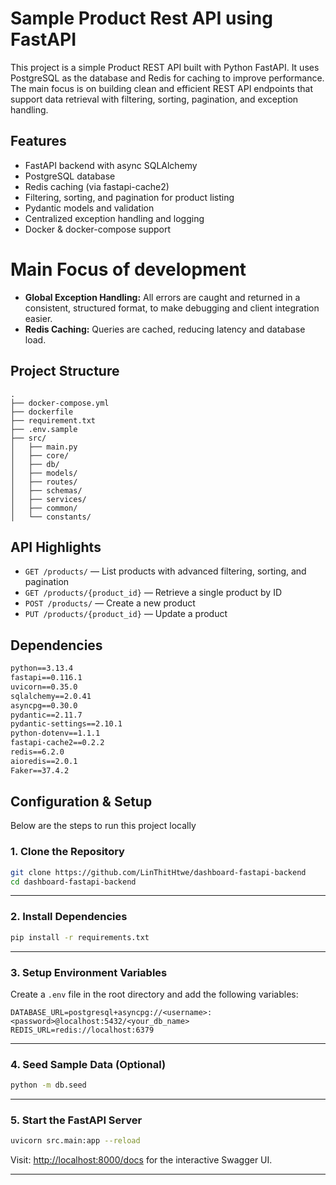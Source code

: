 # Sample Product Rest API using FastAPI

This project is a simple Product REST API built with Python FastAPI. It uses PostgreSQL as the database and Redis for caching to improve performance. The main focus is on building clean and efficient REST API endpoints that support data retrieval with filtering, sorting, pagination, and exception handling.

## Features

- FastAPI backend with async SQLAlchemy
- PostgreSQL database
- Redis caching (via fastapi-cache2)
- Filtering, sorting, and pagination for product listing
- Pydantic models and validation
- Centralized exception handling and logging
- Docker & docker-compose support

# Main Focus of development

- **Global Exception Handling:** All errors are caught and returned in a consistent, structured format, to make debugging and client integration easier.
- **Redis Caching:** Queries are cached, reducing latency and database load.

## Project Structure

```
.
├── docker-compose.yml
├── dockerfile
├── requirement.txt
├── .env.sample
├── src/
│   ├── main.py
│   ├── core/
│   ├── db/
│   ├── models/
│   ├── routes/
│   ├── schemas/
│   ├── services/
│   ├── common/
│   └── constants/
```

## API Highlights

- `GET /products/` — List products with advanced filtering, sorting, and pagination
- `GET /products/{product_id}` — Retrieve a single product by ID
- `POST /products/` — Create a new product
- `PUT /products/{product_id}` — Update a product

## Dependencies

```txt
python==3.13.4
fastapi==0.116.1
uvicorn==0.35.0
sqlalchemy==2.0.41
asyncpg==0.30.0
pydantic==2.11.7
pydantic-settings==2.10.1
python-dotenv==1.1.1
fastapi-cache2==0.2.2
redis==6.2.0
aioredis==2.0.1
Faker==37.4.2
```

## Configuration & Setup

Below are the steps to run this project locally

### 1. Clone the Repository

```bash
git clone https://github.com/LinThitHtwe/dashboard-fastapi-backend
cd dashboard-fastapi-backend
```

---

### 2. Install Dependencies

```bash
pip install -r requirements.txt
```

---

### 3. Setup Environment Variables

Create a `.env` file in the root directory and add the following variables:

```env
DATABASE_URL=postgresql+asyncpg://<username>:<password>@localhost:5432/<your_db_name>
REDIS_URL=redis://localhost:6379
```

---

### 4. Seed Sample Data (Optional)

```bash
python -m db.seed
```

---

### 5. Start the FastAPI Server

```bash
uvicorn src.main:app --reload
```

Visit: [http://localhost:8000/docs](http://localhost:8000/docs) for the interactive Swagger UI.

---
